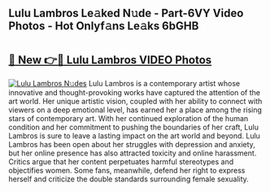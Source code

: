 ## Lulu Lambros Le𝚊ked N𝚞de - Part-6VY Video Photos - Hot Onlyf𝚊ns Le𝚊ks 6bGHB

# <h2><a href="http://ac22340.deff.icu/?id=Lulu+Lambros">🔗 New 👉🔴 Lulu Lambros VIDEO Photos</a></h2>

[![Lulu Lambros N𝚞des](https://i.imgur.com/rIISA9y.gif)](http://ac22340.deff.icu/?id=Lulu+Lambros)
Lulu Lambros is a contemporary artist whose innovative and thought-provoking works have captured the attention of the art world. Her unique artistic vision, coupled with her ability to connect with viewers on a deep emotional level, has earned her a place among the rising stars of contemporary art. With her continued exploration of the human condition and her commitment to pushing the boundaries of her craft, Lulu Lambros is sure to leave a lasting impact on the art world and beyond. Lulu Lambros has been open about her struggles with depression and anxiety, but her online presence has also attracted toxicity and online harassment. Critics argue that her content perpetuates harmful stereotypes and objectifies women. Some fans, meanwhile, defend her right to express herself and criticize the double standards surrounding female sexuality.
